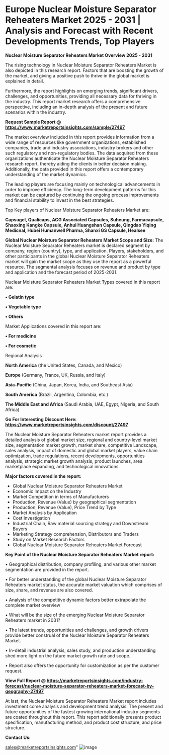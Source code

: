  # Europe Nuclear Moisture Separator Reheaters Market 2025 - 2031 | Analysis and Forecast with Recent Developments Trends, Top Players

<Strong> Nuclear Moisture Separator Reheaters Market Overview 2025 - 2031</strong>

The rising technology in Nuclear Moisture Separator Reheaters Market is also depicted in this research report. Factors that are boosting the growth of the market, and giving a positive push to thrive in the global market is explained in detail.

Furthermore, the report highlights on emerging trends, significant drivers, challenges, and opportunities, providing all necessary data for thriving in the industry. This report market research offers a comprehensive perspective, including an in-depth analysis of the present and future scenarios within the industry.

<strong>Request Sample Report @ <a href=https://www.marketreportsinsights.com/sample/27497>https://www.marketreportsinsights.com/sample/27497</a></strong>

The market overview included in this report provides information from a wide range of resources like government organizations, established companies, trade and industry associations, industry brokers and other such regulatory and non-regulatory bodies. The data acquired from these organizations authenticate the Nuclear Moisture Separator Reheaters research report, thereby aiding the clients in better decision making. Additionally, the data provided in this report offers a contemporary understanding of the market dynamics.

The leading players are focusing mainly on technological advancements in order to improve efficiency. The long-term development patterns for this market can be captured by continuing the ongoing process improvements and financial stability to invest in the best strategies.

Top Key players of Nuclear Moisture Separator Reheaters Market are:

<strong>Capsugel, Qualicaps, ACG Associated Capsules, Suheung, Farmacapsule, Shaoxing Kangke Capsule, Anhui Huangshan Capsule, Qingdao Yiqing Medicnal, Hubei Humanwell Pharma, Shanxi GS Capsule, Healsee</strong>

<strong><b>Global Nuclear Moisture Separator Reheaters Market Scope and Size:</b></strong>
The Nuclear Moisture Separator Reheaters market is declared segment by company, region (country), type, and application. Players, stakeholders, and other participants in the global Nuclear Moisture Separator Reheaters market will gain the market scope as they use the report as a powerful resource. The segmental analysis focuses on revenue and product by type and application and the forecast period of 2025-2031.

Nuclear Moisture Separator Reheaters Market Types covered in this report are:

<strong>• Gelatin type

• Vegetable type

• Others</strong>

Market Applications covered in this report are:

<strong>• For medicine

• For cosmetic</strong> 

Regional Analysis

<strong>North America</strong> (the United States, Canada, and Mexico)

<strong>Europe</strong> (Germany, France, UK, Russia, and Italy)

<strong>Asia-Pacific</strong> (China, Japan, Korea, India, and Southeast Asia)

<strong>South America</strong> (Brazil, Argentina, Colombia, etc.)

<strong>The Middle East and Africa</strong> (Saudi Arabia, UAE, Egypt, Nigeria, and South Africa)

<strong>Go For Interesting Discount Here: <a href=https://www.marketreportsinsights.com/discount/27497>https://www.marketreportsinsights.com/discount/27497</a></strong>

The Nuclear Moisture Separator Reheaters market report provides a detailed analysis of global market size, regional and country-level market size, segmentation market growth, market share, competitive Landscape, sales analysis, impact of domestic and global market players, value chain optimization, trade regulations, recent developments, opportunities analysis, strategic market growth analysis, product launches, area marketplace expanding, and technological innovations.

<strong><b>Major factors covered in the report:</b></strong>
<ul>
  <li>Global Nuclear Moisture Separator Reheaters Market </li>
  <li>Economic Impact on the Industry</li>
  <li>Market Competition in terms of Manufacturers</li>
  <li>Production, Revenue (Value) by geographical segmentation</li>
  <li>Production, Revenue (Value), Price Trend by Type</li>
  <li>Market Analysis by Application</li>
  <li>Cost Investigation</li>
  <li>Industrial Chain, Raw material sourcing strategy and Downstream Buyers</li>
  <li>Marketing Strategy comprehension, Distributors and Traders</li>
  <li>Study on Market Research Factors</li>
  <li>Global Nuclear Moisture Separator Reheaters Market Forecast</li>
</ul>

<strong><b>Key Point of the Nuclear Moisture Separator Reheaters Market report:</b></strong>

• Geographical distribution, company profiling, and various other market segmentation are provided in the report.

• For better understanding of the global Nuclear Moisture Separator Reheaters market status, the accurate market valuation which comprises of size, share, and revenue are also covered.

• Analysis of the competitive dynamic factors better extrapolate the complete market overview

• What will be the size of the emerging Nuclear Moisture Separator Reheaters market in 2031?

• The latest trends, opportunities and challenges, and growth drivers provide better construal of the Nuclear Moisture Separator Reheaters Market.

• In-detail industrial analysis, sales study, and production understanding shed more light on the future market growth rate and scope.

• Report also offers the opportunity for customization as per the customer request.

<strong><b>View Full Report @ <a href=https://marketreportsinsights.com/industry-forecast/nuclear-moisture-separator-reheaters-market-forecast-by-geography-27497>https://marketreportsinsights.com/industry-forecast/nuclear-moisture-separator-reheaters-market-forecast-by-geography-27497</a></b></strong>


At last, the Nuclear Moisture Separator Reheaters Market report includes investment come analysis and development trend analysis. The present and future opportunities of the fastest growing international industry segments are coated throughout this report. This report additionally presents product specification, manufacturing method, and product cost structure, and price structure.

<strong>Contact Us:</strong>

sales@marketreportsinsights.com"
![image](https://github.com/user-attachments/assets/d1629749-2064-47c3-9ae7-f9a7ef73894a)
